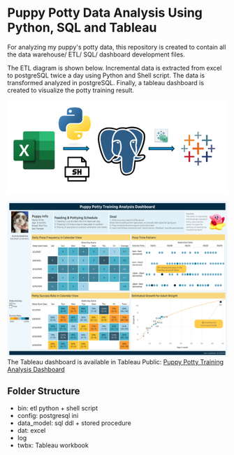 # Puppy Potty Data Analysis Using Python, SQL and Tableau
For analyzing my puppy's potty data, this repository is created to contain all the data warehouse/ ETL/ SQL/ dashboard development files.

The ETL diagram is shown below. Incremental data is extracted from excel to postgreSQL twice a day using Python and Shell script. The data is transformed analyzed in postgreSQL. Finally, a tableau dashboard is created to visualize the potty training result.

![alt text](https://github.com/YiningHuang15/puppy_data_analysis/blob/main/viz/etl_diagram.png)


![alt text](https://github.com/YiningHuang15/puppy_data_analysis/blob/main/viz/dashboard_0401.png)
The Tableau dashboard is available in Tableau Public:
[Puppy Potty Training Analysis Dashboard](https://public.tableau.com/app/profile/yi.ning.huang6608/viz/PuppyPottyTrainingAnalysisDashboard/PuppyPottyTrainingAnalysisDashboard?publish=yes)


## Folder Structure
- bin: etl python + shell script 
- config: postgresql ini
- data_model: sql ddl + stored procedure
- dat: excel
- log
- twbx: Tableau workbook
